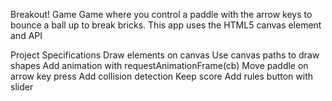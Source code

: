 Breakout! Game
Game where you control a paddle with the arrow keys to bounce a ball up to break bricks. This app uses the HTML5 canvas element and API

Project Specifications
Draw elements on canvas
Use canvas paths to draw shapes
Add animation with requestAnimationFrame(cb)
Move paddle on arrow key press
Add collision detection
Keep score
Add rules button with slider
